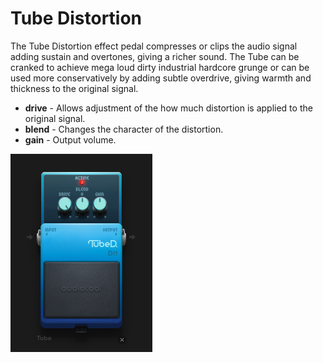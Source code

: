 # Tube Distortion

The Tube Distortion effect pedal compresses or clips the audio signal
adding sustain and overtones, giving a richer sound. The Tube can be
cranked to achieve mega loud dirty industrial hardcore grunge or can be
used more conservatively by adding subtle overdrive, giving warmth and
thickness to the original signal.

  - **drive** - Allows adjustment of the how much distortion is applied
    to the original signal.
  - **blend** - Changes the character of the distortion.
  - **gain** - Output volume.

![ /images/tube.png]( /images/tube.png
" /images/tube.png")
